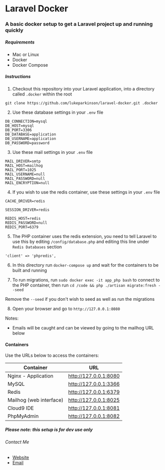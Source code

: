 # Laravel Docker

### A basic docker setup to get a Laravel project up and running quickly

##### Requirements

* Mac or Linux
* Docker
* Docker Compose

##### Instructions

1) Checkout this repository into your Laravel application, into a directory called `.docker` within the root

`git clone https://github.com/lukeparkinson/laravel-docker.git .docker`

2) Use these database settings in your `.env` file

```
DB_CONNECTION=mysql
DB_HOST=mysql
DB_PORT=3306
DB_DATABASE=application
DB_USERNAME=application
DB_PASSWORD=password
```

3) Use these mail settings in your `.env` file

```
MAIL_DRIVER=smtp
MAIL_HOST=mailhog
MAIL_PORT=1025
MAIL_USERNAME=null
MAIL_PASSWORD=null
MAIL_ENCRYPTION=null
```

4) If you wish to use the redis container, use these settings in your `.env` file

```
CACHE_DRIVER=redis
```

```
SESSION_DRIVER=redis
```

```
REDIS_HOST=redis
REDIS_PASSWORD=null
REDIS_PORT=6379
```

5) The PHP container uses the redis extension, you need to tell Laravel to use this by editing `/config/database.php` and editing this line under `Redis Databases` section

```
'client' => 'phpredis',
```

6) In this directory run `docker-compose up` and wait for the containers to be built and running

7) To run migrations, run `sudo docker exec -it app_php bash` to connect to the PHP container, then run `cd /code && php ./artisan migrate:fresh --seed`

Remove the `--seed` if you don't wish to seed as well as run the migrations

8) Open your browser and go to `http://127.0.0.1:8080`

Notes:

* Emails will be caught and can be viewed by going to the mailhog URL below


#### Containers

Use the URLs below to access the containers:

| Container | URL |
| ------ | ------ |
| Nginx - Application | http://127.0.0.1:8080 |
| MySQL | http://127.0.0.1:3366 |
| Redis | http://127.0.0.1:6379 |
| Mailhog (web interface) | http://127.0.0.1:8025 |
| Cloud9 IDE | http://127.0.0.1:8081 |
| PhpMyAdmin | http://127.0.0.1:8082 |


##### Please note: this setup is for dev use only


###### Contact Me

 * [Website](https://lukeparkinson.co.uk/)
 * [Email](mailto:mail@lukeparkinson.co.uk)
